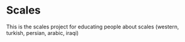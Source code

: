 # Scales
This is the scales project for educating people about scales (western, turkish, persian, arabic, iraqi) 
